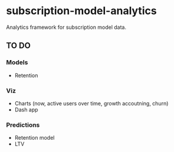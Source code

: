 # subscription-model-analytics
Analytics framework for subscription model data.

## TO DO
### Models
- Retention

### Viz
- Charts (now, active users over time, growth accoutning, churn)
- Dash app

### Predictions
- Retention model
- LTV